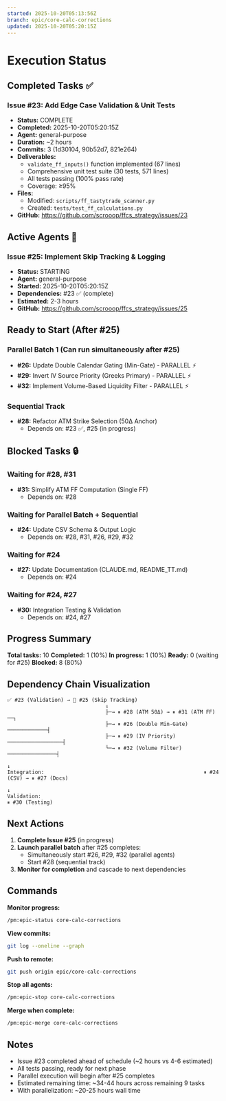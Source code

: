 ```yaml
---
started: 2025-10-20T05:13:56Z
branch: epic/core-calc-corrections
updated: 2025-10-20T05:20:15Z
---
```


# Execution Status

## Completed Tasks ✅

### Issue #23: Add Edge Case Validation & Unit Tests
- **Status:** COMPLETE
- **Completed:** 2025-10-20T05:20:15Z
- **Agent:** general-purpose
- **Duration:** ~2 hours
- **Commits:** 3 (1d30104, 90b52d7, 821e264)
- **Deliverables:**
  - `validate_ff_inputs()` function implemented (67 lines)
  - Comprehensive unit test suite (30 tests, 571 lines)
  - All tests passing (100% pass rate)
  - Coverage: ≥95%
- **Files:**
  - Modified: `scripts/ff_tastytrade_scanner.py`
  - Created: `tests/test_ff_calculations.py`
- **GitHub:** https://github.com/scrooop/ffcs_strategy/issues/23

## Active Agents 🔄

### Issue #25: Implement Skip Tracking & Logging
- **Status:** STARTING
- **Agent:** general-purpose
- **Started:** 2025-10-20T05:20:15Z
- **Dependencies:** #23 ✅ (complete)
- **Estimated:** 2-3 hours
- **GitHub:** https://github.com/scrooop/ffcs_strategy/issues/25

## Ready to Start (After #25)

### Parallel Batch 1 (Can run simultaneously after #25)
- **#26:** Update Double Calendar Gating (Min-Gate) - PARALLEL ⚡
- **#29:** Invert IV Source Priority (Greeks Primary) - PARALLEL ⚡
- **#32:** Implement Volume-Based Liquidity Filter - PARALLEL ⚡

### Sequential Track
- **#28:** Refactor ATM Strike Selection (50Δ Anchor)
  - Depends on: #23 ✅, #25 (in progress)

## Blocked Tasks 🔒

### Waiting for #28, #31
- **#31:** Simplify ATM FF Computation (Single FF)
  - Depends on: #28

### Waiting for Parallel Batch + Sequential
- **#24:** Update CSV Schema & Output Logic
  - Depends on: #28, #31, #26, #29, #32

### Waiting for #24
- **#27:** Update Documentation (CLAUDE.md, README_TT.md)
  - Depends on: #24

### Waiting for #24, #27
- **#30:** Integration Testing & Validation
  - Depends on: #24, #27

## Progress Summary

**Total tasks:** 10
**Completed:** 1 (10%)
**In progress:** 1 (10%)
**Ready:** 0 (waiting for #25)
**Blocked:** 8 (80%)

## Dependency Chain Visualization

```
✅ #23 (Validation) → 🔄 #25 (Skip Tracking)
                                ↓
                                ├─→ ⏸ #28 (ATM 50Δ) → ⏸ #31 (ATM FF) ──┐
                                ├─→ ⏸ #26 (Double Min-Gate) ─────────────┤
                                ├─→ ⏸ #29 (IV Priority) ──────────────────┤
                                └─→ ⏸ #32 (Volume Filter) ────────────────┤
                                                                          ↓
Integration:                                                    ⏸ #24 (CSV) → ⏸ #27 (Docs)
                                                                                      ↓
Validation:                                                                        ⏸ #30 (Testing)
```

## Next Actions

1. **Complete Issue #25** (in progress)
2. **Launch parallel batch** after #25 completes:
   - Simultaneously start #26, #29, #32 (parallel agents)
   - Start #28 (sequential track)
3. **Monitor for completion** and cascade to next dependencies

## Commands

**Monitor progress:**
```bash
/pm:epic-status core-calc-corrections
```

**View commits:**
```bash
git log --oneline --graph
```

**Push to remote:**
```bash
git push origin epic/core-calc-corrections
```

**Stop all agents:**
```bash
/pm:epic-stop core-calc-corrections
```

**Merge when complete:**
```bash
/pm:epic-merge core-calc-corrections
```

## Notes

- Issue #23 completed ahead of schedule (~2 hours vs 4-6 estimated)
- All tests passing, ready for next phase
- Parallel execution will begin after #25 completes
- Estimated remaining time: ~34-44 hours across remaining 9 tasks
- With parallelization: ~20-25 hours wall time
